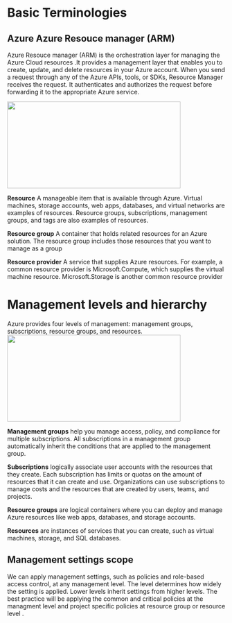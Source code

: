 # Basic Terminologies 
## Azure Azure Resouce manager (ARM)
Azure Resouce manager (ARM) is the orchestration layer for managing the Azure Cloud resources .It provides a management layer that enables you to create, update, and delete resources in your Azure account.
When you send a request through any of the Azure APIs, tools, or SDKs, Resource Manager receives the request. It authenticates and authorizes the request before forwarding it to the appropriate Azure service.

<img src="https://github.com/Renjeeshrk/PublicRepo01/assets/51906504/8a2296d4-6b94-4b5f-97ff-3ae7eb6f54d1" width="400" height="200">

**Resource**
A manageable item that is available through Azure. Virtual machines, storage accounts, web apps, databases, and virtual networks are examples of resources. Resource groups, subscriptions, management groups, and tags are also examples of resources.

**Resource group**
A container that holds related resources for an Azure solution. The resource group includes those resources that you want to manage as a group

**Resource provider**
A service that supplies Azure resources. For example, a common resource provider is Microsoft.Compute, which supplies the virtual machine resource. Microsoft.Storage is another common resource provider

# Management levels and hierarchy
Azure provides four levels of management: management groups, subscriptions, resource groups, and resources.
<img src="https://github.com/Renjeeshrk/PublicRepo01/assets/51906504/3ab31420-0a00-48e5-b527-cfb6a395077d" width="400" height="200">

**Management groups** help you manage access, policy, and compliance for multiple subscriptions. All subscriptions in a management group automatically inherit the conditions that are applied to the management group.

**Subscriptions** logically associate user accounts with the resources that they create. Each subscription has limits or quotas on the amount of resources that it can create and use. Organizations can use subscriptions to manage costs and the resources that are created by users, teams, and projects.

**Resource groups** are logical containers where you can deploy and manage Azure resources like web apps, databases, and storage accounts.

**Resources** are instances of services that you can create, such as virtual machines, storage, and SQL databases.

## Management settings scope
We can apply management settings, such as policies and role-based access control, at any management level. The level determines how widely the setting is applied. Lower levels inherit settings from higher levels. The best practice will be applying the common and critical policies at the managment level and project specific policies at resource group or resource level . 

